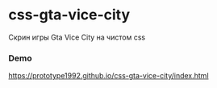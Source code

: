 # css-gta-vice-city
Скрин игры Gta Vice City на чистом css
### Demo 
https://prototype1992.github.io/css-gta-vice-city/index.html
